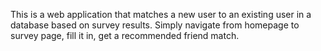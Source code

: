 This is a web application that matches a new user to an existing user in a database based on survey results. 
Simply navigate from homepage to survey page, fill it in, get a recommended friend match.
